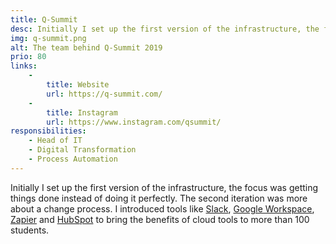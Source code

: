 ```yaml
---
title: Q-Summit
desc: Initially I set up the first version of the infrastructure, the focus was getting things done instead of doing it perfectly. The second iteration was more about a change process. I introduced tools like Slack, Google Workspace, Zapier and HubSpot to bring the benefits of cloud tools to more than 100 students.
img: q-summit.png
alt: The team behind Q-Summit 2019
prio: 80
links:
    -
        title: Website
        url: https://q-summit.com/
    -
        title: Instagram
        url: https://www.instagram.com/qsummit/
responsibilities:
    - Head of IT
    - Digital Transformation
    - Process Automation
---
```


Initially I set up the first version of the infrastructure, the focus was getting things done instead of doing it perfectly. The second iteration was more about a change process. I introduced tools like [Slack](https://slack.com/), [Google Workspace](https://workspace.google.com/), [Zapier](https://zapier.com/) and [HubSpot](https://www.hubspot.com/) to bring the benefits of cloud tools to more than 100 students. 
